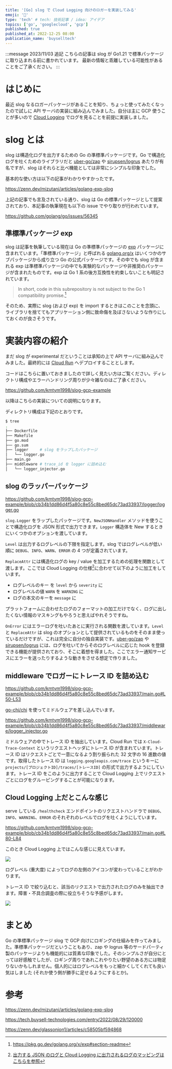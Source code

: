 ```yaml
---
title: '[Go] slog で Cloud Logging 向けのロガーを実装してみる'
emoji: '🦥'
type: 'tech' # tech: 技術記事 / idea: アイデア
topics: ['go', 'googlecloud', 'gcp']
published: true
published_at: 2022-12-25 08:00
publication_name: 'buyselltech'
---
```


:::message
2023/11/03 追記
こちらの記事は slog が Go1.21 で標準パッケージに取り込まれる前に書かれています。
最新の情報と乖離している可能性があることをご了承ください。
:::

# はじめに

最近 slog なるロガーパッケージがあることを知り、ちょっと使ってみたくなったので試しに API サーバの実装に組み込んでみました。自分は主に GCP 使うことが多いので [Cloud Logging](https://cloud.google.com/logging?hl=ja) でログを見ることを前提に実装しました。

# slog とは

<!-- textlint-disable ja-technical-writing/sentence-length -->

slog は構造化ログを出力するための Go の準標準パッケージです。Go で構造化ログを吐くためのライブラリだと [uber-go/zap](https://github.com/uber-go/zap) や [sirupsen/logrus](https://github.com/sirupsen/logrus) あたりが有名ですが、slog はそれらと比べ機能としては非常にシンプルな印象でした。

<!-- textlint-enable -->

基本的な使い方は以下の記事がわかりやすかったです。

https://zenn.dev/mizutani/articles/golang-exp-slog

上記の記事でも言及されている通り、slog は Go の標準パッケージとして提案されており、本記事の執筆現在も以下の issue でやり取りが行われています。

https://github.com/golang/go/issues/56345

## 準標準パッケージ exp

slog は記事を執筆している現在は Go の準標準パッケージの [exp](https://pkg.go.dev/golang.org/x/exp) パッケージに含まれています。「準標準パッケージ」と呼ばれる [golang.org/x](https://pkg.go.dev/golang.org/x) はいくつかのサブパッケージから成り立つ Go の公式パッケージです。その中でも slog が含まれる exp は準標準パッケージの中でも実験的なパッケージや非推奨のパッケージが含まれたものです。exp は Go 1 系の後方互換性を約束しないことも明記されています。

> In short, code in this subrepository is not subject to the Go 1 compatibility promise.[^1]

[^1]: https://pkg.go.dev/golang.org/x/exp#section-readme

そのため、実際に slog (および exp) を import するときはこのことを念頭に、ライブラリを捨ててもアプリケーション側に致命傷を及ぼさないような作りにしておくのが良さそうです。

# 実装内容の紹介

まだ slog が experimental だということは承知の上で API サーバに組み込んでみました。最終的には [Cloud Run](https://cloud.google.com/run/docs?hl=ja) へデプロイすることとします。

コードはこちらに置いておきましたので詳しく見たい方はご覧ください。ディレクトリ構成やエラーハンドリング周りが少々雑なのはご了承ください。

https://github.com/kmtym1998/slog-gcp-example

以降はこちらの実装についての説明になります。

ディレクトリ構成は下記のとおりです。

```sh
$ tree
.
├── Dockerfile
├── Makefile
├── go.mod
├── go.sum
├── logger     # slog をラップしたパッケージ
│   └── logger.go
├── main.go
├── middleware # trace_id を logger に詰め込む
│   └── logger_injector.go
```

## slog のラッパーパッケージ

https://github.com/kmtym1998/slog-gcp-example/blob/cb34b1dd86d4f5a80c8e55c8bed65dc73ad33937/logger/logger.go

`slog.Logger` をラップしたパッケージです。`NewJSONHandler` メソッドを使うことで構造化ログを JSON 形式で出力できます。`Logger` 構造体を New するときにいくつかのオプションを渡しています。

`Level` は出力するログレベルの下限を指定します。slog ではログレベルが低い順に `DEBUG`、`INFO`、`WARN`、`ERROR` の 4 つが定義されています。

`ReplaceAttr` には構造化ログの key / value を加工するための処理を関数として渡します。ここでは Cloud Logging の仕様[^2]に合わせて以下のように加工をしています。

- ログレベルのキー を `level` から `severity` に
- ログレベルの値 `WARN` を `WARNING` に
- ログの本文のキーを `message` に

プラットフォームに合わせたログのフォーマットの加工だけでなく、ログに出したくない情報のマスキングもやろうと思えばやれそうですね。

[^2]: [出力する JSON のログと Cloud Logging に出力されるログのマッピングはこちらを参照](https://cloud.google.com/logging/docs/structured-logging?hl=ja#special-payload-fields)

`OnError` にはエラーログを吐いたあとに実行される関数を渡しています。`Level` と `ReplaceAttr` は slog のオプションとして提供されているものをそのまま使っているだけですが、これは完全に自分の独自実装です。[uber-go/zap](https://github.com/uber-go/zap) や [sirupsen/logrus](https://github.com/sirupsen/logrus) には、ログを吐いてからそのログレベルに応じた hook を登録できる機能が提供されており、そこに着想を得ました。ここでエラー通知サービスにエラーを送ったりするような動きをさせる想定で作りました。

## middleware でロガーにトレース ID を詰め込む

https://github.com/kmtym1998/slog-gcp-example/blob/cb34b1dd86d4f5a80c8e55c8bed65dc73ad33937/main.go#L50-L53

[go-chi/chi](https://github.com/go-chi/chi) を使ってミドルウェアを差し込んでいます。

https://github.com/kmtym1998/slog-gcp-example/blob/cb34b1dd86d4f5a80c8e55c8bed65dc73ad33937/middleware/logger_injector.go

ミドルウェアの中でトレース ID を抽出しています。Cloud Run では `X-Cloud-Trace-Context` というリクエストヘッダにトレース ID が含まれています。トレース ID はリクエストごとで一意になるよう割り振られた 32 文字の 16 進数の値です。<!-- textlint-disable ja-technical-writing/sentence-length -->取得したトレース ID は `logging.googleapis.com/trace` というキーに `projects/[プロジェクトID]/traces/[トレースID]` の形式で出力するようにしています。<!-- textlint-enable -->トレース ID をこのように出力することで Cloud Logging 上でリクエストごとにログをグルーピングすることが可能になります。

## Cloud Logging 上だとこんな感じ

serve している `/healthcheck` エンドポイントのリクエストハンドラで `DEBUG`、`INFO`、`WARNING`、`ERROR` のそれぞれのレベルでログを吐くようにしています。

https://github.com/kmtym1998/slog-gcp-example/blob/cb34b1dd86d4f5a80c8e55c8bed65dc73ad33937/main.go#L80-L84

このとき Cloud Logging 上ではこんな感じに見えています。

![](https://storage.googleapis.com/zenn-user-upload/3af0a03c650d-20221225.png)

ログレベル (重大度) によってログの左側のアイコンが変わっていることがわかります。

トレース ID で絞り込むと、該当のリクエストで出力されたログのみを抽出できます。障害・不具合調査の際に役立ちそうな予感がします。

![](https://storage.googleapis.com/zenn-user-upload/9cfad30ae7ef-20221225.png)

# まとめ

Go の準標準パッケージ slog で GCP 向けにロギングの仕組みを作ってみました。準標準パッケージだということもあり、zap や logrus 等のサードパーティ製のパッケージよりも機能的には質素な印象でした。そのシンプルさが自分にとっては好感触でしたが、ロギング周りであれこれやりたい野望のある方には物足りないかもしれません。個人的にはログレベルをもっと細かくしてくれても良い気はしました (それか使う側が勝手に足せるようにするとか)。

# 参考

https://zenn.dev/mizutani/articles/golang-exp-slog

https://tech.buysell-technologies.com/entry/2022/08/29/120000

https://zenn.dev/glassonion1/articles/c58505bf594868
